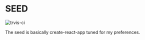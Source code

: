 SEED
====

![trvis-ci](https://api.travis-ci.org/dadish/seed.svg?branch=master)

The seed is basically create-react-app tuned for my preferences.
